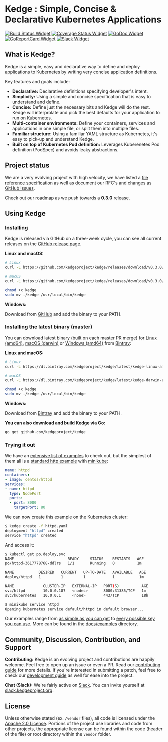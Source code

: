 # Kedge : Simple, Concise & Declarative Kubernetes Applications

[![Build Status Widget]][Build Status] [![Coverage Status Widget]][Coverage Status] [![GoDoc Widget]][GoDoc] [![GoReportCard Widget]][GoReportCardResult] [![Slack Widget]][Slack] 



## What is Kedge?

Kedge is a simple, easy and declarative way to define and deploy applications to Kubernetes by writing very concise application definitions.

Key features and goals include:

  - __Declarative:__ Declarative definitions specifying developer's intent.
  - __Simplicity:__ Using a simple and concise specification that is easy to understand and define.
  - __Concise:__ Define just the necessary bits and Kedge will do the rest. Kedge will interprolate and pick the best defaults for your application to run on Kubernetes.
  - __Multi-container environments:__ Define your containers, services and applications in one simple file, or split them into multiple files.
  - __Familiar structure:__ Using a familiar YAML structure as Kubernetes, it's easy to pick-up and understand Kedge.
  - __Built on top of Kubernetes Pod definition:__ Leverages Kuberenetes Pod definition (PodSpec) and avoids leaky abstractions.


## Project status

We are a very evolving project with high velocity, we have listed a [file reference specification](docs/file-reference.md) as well as document our RFC's and changes as [GitHub issues](https://github.com/kedgeproject/kedge/issues).

Check out our [roadmap](ROADMAP.md) as we push towards a __0.3.0__ release.

## Using Kedge

### Installing

Kedge is released via GitHub on a three-week cycle, you can see all current releases on the [GitHub release page](https://github.com/kedgeproject/kedge/releases).

__Linux and macOS:__

```sh
# Linux
curl -L https://github.com/kedgeproject/kedge/releases/download/v0.3.0/kedge-linux-amd64 -o kedge

# macOS
curl -L https://github.com/kedgeproject/kedge/releases/download/v0.3.0/kedge-darwin-amd64 -o kedge

chmod +x kedge
sudo mv ./kedge /usr/local/bin/kedge
```

__Windows:__

Download from [GitHub](https://github.com/kedgeproject/kedge/releases/download/v0.3.0/kedge-windows-amd64.exe) and add the binary to your PATH.

### Installing the latest binary (master)

You can download latest binary (built on each master PR merge) for [Linux (amd64)][Bintray Latest Linux], [macOS (darwin)][Bintray Latest macOS] or [Windows (amd64)][Bintray Latest Windows] from [Bintray](https://bintray.com):

__Linux and macOS:__

```sh
# Linux 
curl -L https://dl.bintray.com/kedgeproject/kedge/latest/kedge-linux-amd64 -o kedge

# macOS
curl -L https://dl.bintray.com/kedgeproject/kedge/latest/kedge-darwin-amd64 -o kedge

chmod +x kedge
sudo mv ./kedge /usr/local/bin/kedge
```

__Windows:__

Download from [Bintray](https://dl.bintray.com/kedgeproject/kedge/latest/kedge-windows-amd64.exe) and add the binary to your PATH.

__You can also download and build Kedge via Go:__

```sh
go get github.com/kedgeproject/kedge
```

### Trying it out

We have an [extensive list of examples](docs/examples) to check out, but the simplest of them all is a [standard http example](https://raw.githubusercontent.com/kedgeproject/kedge/master/docs/examples/simplest/httpd.yaml) with [minikube](https://github.com/kubernetes/minikube):

```yaml
name: httpd
containers:
- image: centos/httpd
services:
- name: httpd
  type: NodePort
  ports:
  - port: 8080
    targetPort: 80
```

We can now create this example on the Kubernetes cluster:

```sh
$ kedge create -f httpd.yaml
deployment "httpd" created
service "httpd" created
```

And access it:

```sh
$ kubectl get po,deploy,svc
NAME                        READY     STATUS    RESTARTS   AGE
po/httpd-3617778768-ddlrs   1/1       Running   0          1m

NAME           DESIRED   CURRENT   UP-TO-DATE   AVAILABLE   AGE
deploy/httpd   1         1         1            1           1m

NAME             CLUSTER-IP   EXTERNAL-IP   PORT(S)          AGE
svc/httpd        10.0.0.187   <nodes>       8080:31385/TCP   1m
svc/kubernetes   10.0.0.1     <none>        443/TCP          18h

$ minikube service httpd
Opening kubernetes service default/httpd in default browser...
```

Our examples range from [as simple as you can get](docs/examples/simplest) to [every possible key you can use](docs/examples/all). More can be found in the [docs/examples](docs/examples) directory.

## Community, Discussion, Contribution, and Support

__Contributing:__ Kedge is an evolving project and contributions are happily welcome. Feel free to open up an issue or even a PR. Read our [contributing guide](CONTRIBUTING.md) for more details. If you're interested in submitting a patch, feel free to check our [development guide](docs/development.md) as well for ease into the project.

__Chat (Slack):__ We're fairly active on [Slack](https://kedgeproject.slack.com#kedge). You can invite yourself at [slack.kedgeproject.org](http://slack.kedgeproject.org).

## License

Unless otherwise stated (ex. `/vendor` files), all code is licensed under the [Apache 2.0 License](LICENSE). Portions of the project use libraries and code from other projects, the appropriate license can be found within the code (header of the file) or root directory within the `vendor` folder.

[Build Status]: https://travis-ci.org/kedgeproject/kedge
[Build Status Widget]: https://travis-ci.org/kedgeproject/kedge.svg?branch=master
[Coverage Status Widget]: https://coveralls.io/repos/github/kedgeproject/kedge/badge.svg?branch=master
[Coverage Status]: https://coveralls.io/github/kedgeproject/kedge?branch=master
[GoDoc]: https://godoc.org/github.com/kedgeproject/kedge
[GoDoc Widget]: https://godoc.org/github.com/kedgeproject/kedge?status.svg
[Slack]: http://slack.kedgeproject.org
[Slack Widget]: https://s3.eu-central-1.amazonaws.com/ngtuna/join-us-on-slack.png
[Bintray Latest Linux]:https://dl.bintray.com/kedgeproject/kedge/latest/kedge-linux-amd64
[Bintray Latest macOS]:https://dl.bintray.com/kedgeproject/kedge/latest/kedge-darwin-amd64
[Bintray Latest Windows]:https://dl.bintray.com/kedgeproject/kedge/latest/kedge-windows-amd64.exe
[GoReportCard Widget]: https://goreportcard.com/badge/github.com/kedgeproject/kedge
[GoReportCardResult]: https://goreportcard.com/report/github.com/kedgeproject/kedge
